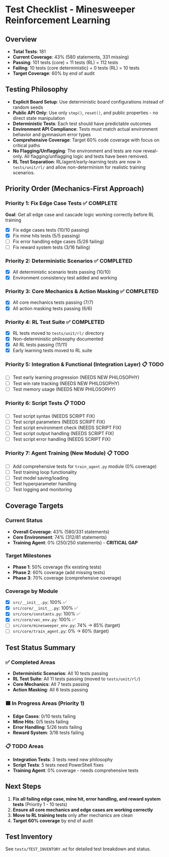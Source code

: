 # Test Checklist - Minesweeper Reinforcement Learning

## Overview
- **Total Tests**: 181
- **Current Coverage**: 43% (580 statements, 331 missing)
- **Passing**: 101 tests (core) + 11 tests (RL) = 112 tests
- **Failing**: 10 tests (core deterministic) + 0 tests (RL) = 10 tests
- **Target Coverage**: 60% by end of audit

## Testing Philosophy
- **Explicit Board Setup**: Use deterministic board configurations instead of random seeds
- **Public API Only**: Use only `step()`, `reset()`, and public properties - no direct state manipulation
- **Deterministic Tests**: Each test should have predictable outcomes
- **Environment API Compliance**: Tests must match actual environment behavior and gymnasium error types
- **Comprehensive Coverage**: Target 60% code coverage with focus on critical paths
- **No Flagging/Unflagging**: The environment and tests are now reveal-only. All flagging/unflagging logic and tests have been removed.
- **RL Test Separation**: RL/agent/early-learning tests are now in `tests/unit/rl/` and allow non-determinism for realistic training scenarios.

## Priority Order (Mechanics-First Approach)

### Priority 1: Fix Edge Case Tests ✅ **COMPLETE**
**Goal**: Get all edge case and cascade logic working correctly before RL training
- [x] Fix edge cases tests (10/10 passing)
- [x] Fix mine hits tests (5/5 passing)
- [ ] Fix error handling edge cases (5/26 failing)
- [ ] Fix reward system tests (3/16 failing)

### Priority 2: Deterministic Scenarios ✅ **COMPLETED**
- [x] All deterministic scenario tests passing (10/10)
- [x] Environment consistency test added and working

### Priority 3: Core Mechanics & Action Masking ✅ **COMPLETED**
- [x] All core mechanics tests passing (7/7)
- [x] All action masking tests passing (6/6)

### Priority 4: RL Test Suite ✅ **COMPLETED**
- [x] RL tests moved to `tests/unit/rl/` directory
- [x] Non-deterministic philosophy documented
- [x] All RL tests passing (11/11)
- [x] Early learning tests moved to RL suite

### Priority 5: Integration & Functional (Integration Layer) 📋 **TODO**
- [ ] Test early learning progression (NEEDS NEW PHILOSOPHY)
- [ ] Test win rate tracking (NEEDS NEW PHILOSOPHY)
- [ ] Test memory usage (NEEDS NEW PHILOSOPHY)

### Priority 6: Script Tests 📋 **TODO**
- [ ] Test script syntax (NEEDS SCRIPT FIX)
- [ ] Test script parameters (NEEDS SCRIPT FIX)
- [ ] Test script environment check (NEEDS SCRIPT FIX)
- [ ] Test script output handling (NEEDS SCRIPT FIX)
- [ ] Test script error handling (NEEDS SCRIPT FIX)

### Priority 7: Agent Training (New Module) 📋 **TODO**
- [ ] Add comprehensive tests for `train_agent.py` module (0% coverage)
- [ ] Test training loop functionality
- [ ] Test model saving/loading
- [ ] Test hyperparameter handling
- [ ] Test logging and monitoring

## Coverage Targets

### Current Status
- **Overall Coverage**: 43% (580/331 statements)
- **Core Environment**: 74% (312/81 statements)
- **Training Agent**: 0% (250/250 statements) - **CRITICAL GAP**

### Target Milestones
- **Phase 1**: 50% coverage (fix existing tests)
- **Phase 2**: 60% coverage (add missing tests)
- **Phase 3**: 70% coverage (comprehensive coverage)

### Coverage by Module
- [x] `src/__init__.py`: 100% ✅
- [x] `src/core/__init__.py`: 100% ✅
- [x] `src/core/constants.py`: 100% ✅
- [x] `src/core/vec_env.py`: 100% ✅
- [ ] `src/core/minesweeper_env.py`: 74% → 85% (target)
- [ ] `src/core/train_agent.py`: 0% → 60% (target)

## Test Status Summary

### ✅ Completed Areas
- **Deterministic Scenarios**: All 10 tests passing
- **RL Test Suite**: All 11 tests passing (moved to `tests/unit/rl/`)
- **Core Mechanics**: All 7 tests passing
- **Action Masking**: All 6 tests passing

### 🟦 In Progress Areas (Priority 1)
- **Edge Cases**: 0/10 tests failing
- **Mine Hits**: 0/5 tests failing
- **Error Handling**: 5/26 tests failing
- **Reward System**: 3/16 tests failing

### 📋 TODO Areas
- **Integration Tests**: 3 tests need new philosophy
- **Script Tests**: 5 tests need PowerShell fixes
- **Training Agent**: 0% coverage - needs comprehensive tests

## Next Steps
1. **Fix all failing edge case, mine hit, error handling, and reward system tests** (Priority 1 - 10 tests)
2. **Ensure all core mechanics and edge cases are working correctly**
3. **Move to RL training tests** only after mechanics are clean
4. **Target 60% coverage** by end of audit

## Test Inventory
See `tests/TEST_INVENTORY.md` for detailed test breakdown and status. 